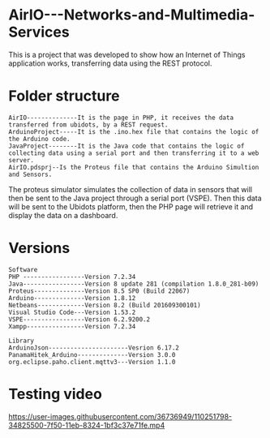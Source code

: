 # AirIO---Networks-and-Multimedia-Services
This is a project that was developed to show how an Internet of Things application works, transferring data using the REST protocol.

# Folder structure
``` 
AirIO--------------It is the page in PHP, it receives the data transferred from ubidots, by a REST request.
ArduinoProject-----It is the .ino.hex file that contains the logic of the Arduino code. 
JavaProject--------It is the Java code that contains the logic of collecting data using a serial port and then transferring it to a web server.
AirIO.pdsprj--Is the Proteus file that contains the Arduino Simultion and Sensors.
```
The proteus simulator simulates the collection of data in sensors that will then be sent to the Java project through a serial port (VSPE). Then this data will be sent to the Ubidots platform, then the PHP page will retrieve it and display the data on a dashboard. 

# Versions
``` 
Software
PHP -----------------Version 7.2.34
Java-----------------Version 8 update 281 (compilation 1.8.0_281-b09)
Proteus--------------Version 8.5 SP0 (Build 22067)
Arduino--------------Version 1.8.12
Netbeans-------------Version 8.2 (Build 201609300101)
Visual Studio Code---Version 1.53.2
VSPE-----------------Version 6.2.9200.2
Xampp----------------Version 7.2.34

Library
ArduinoJson----------------------Vesrion 6.17.2
PanamaHitek_Arduino--------------Version 3.0.0
org.eclipse.paho.client.mqttv3---Version 1.1.0
``` 

# Testing video
https://user-images.githubusercontent.com/36736949/110251798-34825500-7f50-11eb-8324-1bf3c37e71fe.mp4




